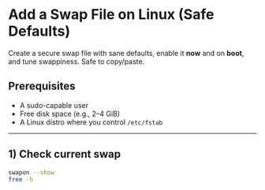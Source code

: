 <!-- level: Beginner -->
<!-- tags: system, performance, memory -->

# Add a Swap File on Linux (Safe Defaults)

Create a secure swap file with sane defaults, enable it **now** and on **boot**, and tune swappiness. Safe to copy/paste.

## Prerequisites
- A sudo-capable user
- Free disk space (e.g., 2–4 GiB)
- A Linux distro where you control `/etc/fstab`

---

## 1) Check current swap
```bash
swapon --show
free -h
